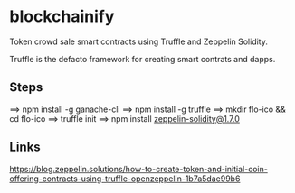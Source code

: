 # blockchainify
Token crowd sale smart contracts using Truffle and Zeppelin Solidity.

Truffle is the defacto framework for creating smart contrats and dapps.

## Steps
==> npm install -g ganache-cli
==> npm install -g truffle
==>  mkdir flo-ico && cd flo-ico
==> truffle init
==> npm install zeppelin-solidity@1.7.0


## Links

https://blog.zeppelin.solutions/how-to-create-token-and-initial-coin-offering-contracts-using-truffle-openzeppelin-1b7a5dae99b6